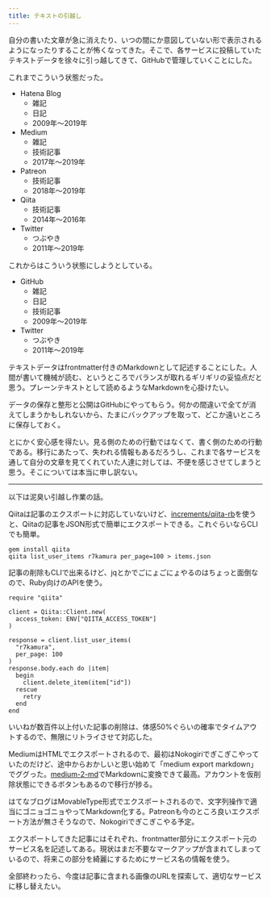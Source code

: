 ```yaml
---
title: テキストの引越し
---
```


自分の書いた文章が急に消えたり、いつの間にか意図していない形で表示されるようになったりすることが怖くなってきた。そこで、各サービスに投稿していたテキストデータを徐々に引っ越してきて、GitHubで管理していくことにした。

これまでこういう状態だった。

- Hatena Blog
    - 雑記
    - 日記
    - 2009年〜2019年
- Medium
    - 雑記
    - 技術記事
    - 2017年〜2019年
- Patreon
    - 技術記事
    - 2018年〜2019年
- Qiita
    - 技術記事
    - 2014年〜2016年
- Twitter
    - つぶやき
    - 2011年〜2019年

これからはこういう状態にしようとしている。

- GitHub
    - 雑記
    - 日記
    - 技術記事
    - 2009年〜2019年
- Twitter
    - つぶやき
    - 2011年〜2019年

テキストデータはfrontmatter付きのMarkdownとして記述することにした。人間が書いて機械が読む、というところでバランスが取れるギリギリの妥協点だと思う。プレーンテキストとして読めるようなMarkdownを心掛けたい。

データの保存と整形と公開はGitHubにやってもらう。何かの間違いで全てが消えてしまうかもしれないから、たまにバックアップを取って、どこか遠いところに保存しておく。

とにかく安心感を得たい。見る側のための行動ではなくて、書く側のための行動である。移行にあたって、失われる情報もあるだろうし、これまで各サービスを通して自分の文章を見てくれていた人達に対しては、不便を感じさせてしまうと思う。そこについては本当に申し訳ない。

---

以下は泥臭い引越し作業の話。

Qiitaは記事のエクスポートに対応していないけど、[increments/qiita-rb][1]を使うと、Qiitaの記事をJSON形式で簡単にエクスポートできる。これぐらいならCLIでも簡単。

```
gem install qiita
qiita list_user_items r7kamura per_page=100 > items.json
```

記事の削除もCLIで出来るけど、jqとかでごにょごにょやるのはちょっと面倒なので、Ruby向けのAPIを使う。

```
require "qiita"

client = Qiita::Client.new(
  access_token: ENV["QIITA_ACCESS_TOKEN"]
)

response = client.list_user_items(
  "r7kamura",
  per_page: 100
)
response.body.each do |item|
  begin
    client.delete_item(item["id"])
  rescue
    retry
  end
end
```

いいねが数百件以上付いた記事の削除は、体感50%ぐらいの確率でタイムアウトするので、無限にリトライさせて対応した。

MediumはHTMLでエクスポートされるので、最初はNokogiriでぎこぎこやっていたのだけど、途中からおかしいと思い始めて「medium export markdown」でググった。[medium-2-md][2]でMarkdownに変換できて最高。アカウントを仮削除状態にできるボタンもあるので移行が捗る。

はてなブログはMovableType形式でエクスポートされるので、文字列操作で適当にゴニョゴニョやってMarkdown化する。Patreonも今のところ良いエクスポート方法が無さそうなので、Nokogiriでぎこぎこやる予定。

エクスポートしてきた記事にはそれぞれ、frontmatter部分にエクスポート元のサービス名を記述してある。現状はまだ不要なマークアップが含まれてしまっているので、将来この部分を綺麗にするためにサービス名の情報を使う。

全部終わったら、今度は記事に含まれる画像のURLを探索して、適切なサービスに移し替えたい。

[1]: https://github.com/increments/qiita-rb
[2]: https://hackernoon.com/medium-2-md-convert-medium-posts-to-markdown-with-front-matter-c044e02c3cbb
